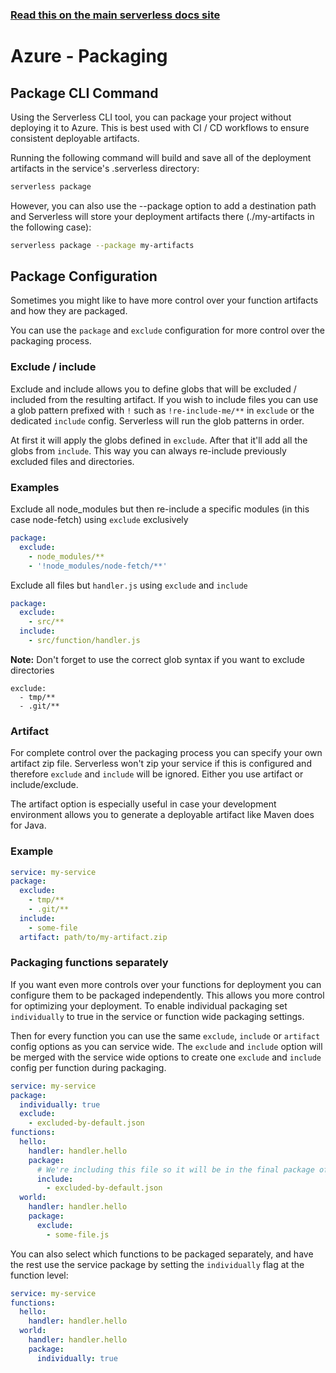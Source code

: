 <!--
title: Serverless Framework Guide - Azure Functions Guide - Packaging
menuText: Packaging
menuOrder: 11
description: How the Serverless Framework packages your Azure Functions and other available options
layout: Doc
-->

<!-- DOCS-SITE-LINK:START automatically generated  -->
### [Read this on the main serverless docs site](https://www.serverless.com/framework/docs/providers/azure/guide/packaging)
<!-- DOCS-SITE-LINK:END -->

# Azure - Packaging

## Package CLI Command

Using the Serverless CLI tool, you can package your project without deploying it
to Azure. This is best used with CI / CD workflows to ensure consistent
deployable artifacts.

Running the following command will build and save all of the deployment artifacts
in the service's .serverless directory:

```bash
serverless package
```

However, you can also use the --package option to add a destination path and
Serverless will store your deployment artifacts there (./my-artifacts in the
following case):

```bash
serverless package --package my-artifacts
```

## Package Configuration

Sometimes you might like to have more control over your function artifacts and
how they are packaged.

You can use the `package` and `exclude` configuration for more control over the
packaging process.

### Exclude / include

Exclude and include allows you to define globs that will be excluded / included
from the resulting artifact. If you wish to include files you can use a glob
pattern prefixed with `!` such as `!re-include-me/**` in `exclude` or the
dedicated `include` config. Serverless will run the glob patterns in order.

At first it will apply the globs defined in `exclude`. After that it'll add all
the globs from `include`. This way you can always re-include previously excluded
files and directories.

### Examples

Exclude all node_modules but then re-include a specific modules (in this case
node-fetch) using `exclude` exclusively

``` yml
package:
  exclude:
    - node_modules/**
    - '!node_modules/node-fetch/**'
```

Exclude all files but `handler.js` using `exclude` and `include`

``` yml
package:
  exclude:
    - src/**
  include:
    - src/function/handler.js
```

**Note:** Don't forget to use the correct glob syntax if you want to exclude
directories

```
exclude:
  - tmp/**
  - .git/**
```

### Artifact

For complete control over the packaging process you can specify your own artifact
zip file. Serverless won't zip your service if this is configured and therefore
`exclude` and `include` will be ignored. Either you use artifact or
include/exclude.

The artifact option is especially useful in case your development environment
allows you to generate a deployable artifact like Maven does for Java.

### Example

```yml
service: my-service
package:
  exclude:
    - tmp/**
    - .git/**
  include:
    - some-file
  artifact: path/to/my-artifact.zip
```

### Packaging functions separately

If you want even more controls over your functions for deployment you can
configure them to be packaged independently. This allows you more control for
optimizing your deployment. To enable individual packaging set `individually` to
true in the service or function wide packaging settings.

Then for every function you can use the same `exclude`, `include` or `artifact`
config options as you can service wide. The `exclude` and `include` option will
be merged with the service wide options to create one `exclude` and `include`
config per function during packaging.

```yml
service: my-service
package:
  individually: true
  exclude:
    - excluded-by-default.json
functions:
  hello:
    handler: handler.hello
    package:
      # We're including this file so it will be in the final package of this function only
      include:
        - excluded-by-default.json
  world:
    handler: handler.hello
    package:
      exclude:
        - some-file.js
```

You can also select which functions to be packaged separately, and have the rest
use the service package by setting the `individually` flag at the function level:

```yml
service: my-service
functions:
  hello:
    handler: handler.hello
  world:
    handler: handler.hello
    package:
      individually: true
```

